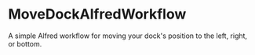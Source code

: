# MoveDockAlfredWorkflow
A simple Alfred workflow for moving your dock's position to the left, right, or bottom.
